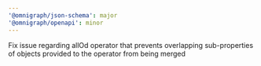 ```yaml
---
'@omnigraph/json-schema': major
'@omnigraph/openapi': minor
---
```


Fix issue regarding allOd operator that prevents overlapping sub-properties of objects provided to
the operator from being merged
